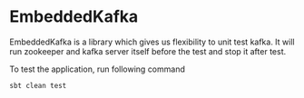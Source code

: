 # EmbeddedKafka

EmbeddedKafka is a library which gives us flexibility to unit test kafka. It will run zookeeper and kafka server itself before the test and stop it after test.

To test the application, run following command
```
sbt clean test
  ```
